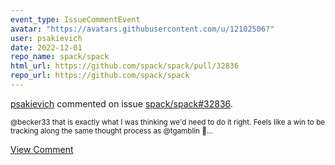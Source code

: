 ```yaml
---
event_type: IssueCommentEvent
avatar: "https://avatars.githubusercontent.com/u/12102506?"
user: psakievich
date: 2022-12-01
repo_name: spack/spack
html_url: https://github.com/spack/spack/pull/32836
repo_url: https://github.com/spack/spack
---
```


<a href='https://github.com/psakievich' target='_blank'>psakievich</a> commented on issue <a href='https://github.com/spack/spack/pull/32836' target='_blank'>spack/spack#32836</a>.

<small>@becker33 that is exactly what I was thinking we'd need to do it right. Feels like a win to be tracking along the same thought process as @tgamblin :tada:...</small>

<a href='https://github.com/spack/spack/pull/32836' target='_blank'>View Comment</a>